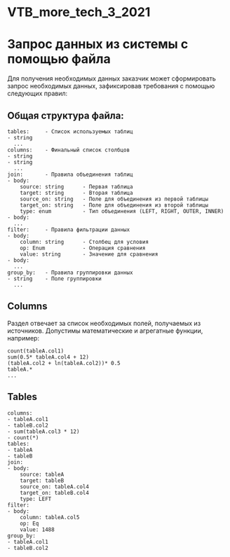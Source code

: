 # VTB_more_tech_3_2021

# Запрос данных из системы с помощью файла
Для получения необходимых данных заказчик может сформировать запрос необходимых данных, зафиксировав требования с помощью следующих правил:

## Общая структура файла:  
```
tables:     - Список используемых таблиц
- string  
  ...  
columns:    - Финальный список столбцов
- string    
- string  
  ...  
join:       - Правила объединения таблиц
- body:
    source: string      - Первая таблица
    target: string      - Вторая таблица
    source_on: string   - Поле для объединения из первой таблицы
    target_on: string   - Поле для объединения из второй таблицы
    type: enum          - Тип объединения (LEFT, RIGHT, OUTER, INNER)
- body:  
  ...  
filter:     - Правила фильтрации данных
- body:  
    column: string      - Столбец для условия
    op: Enum            - Операция сравнения
    value: string       - Значение для сравнения
- body:  
  ...  
group_by:   - Правила группировки данных
- string    - Поле группировки
  ...  
```
## Columns
Раздел отвечает за список необходимых полей, получаемых из источников. Допустимы математические и агрегатные функции, например:

```
count(tableA.col1)  
sum(0.5* tableA.col4 + 12)   
(tableA.col2 + ln(tableA.col2))* 0.5  
tableA.*  
...  
```

## Tables
```
columns:  
- tableA.col1  
- tableB.col2  
- sum(tableA.col3 * 12)  
- count(*)  
tables:  
- tableA  
- tableB  
join:  
- body:  
    source: tableA  
    target: tableB  
    source_on: tableA.col4  
    target_on: tableB.col4 
    type: LEFT 
filter:  
- body:  
    column: tableA.col5  
    op: Eq  
    value: 1488  
group_by:  
- tableA.col1  
- tableB.col2  
```
